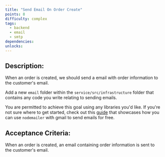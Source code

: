 ```yaml
---
title: "Send Email On Order Create"
points: 8
difficulty: complex
tags:
  - backend
  - email
  - smtp
dependencies:
unlocks:
---
```


## Description:

When an order is created, we should send a email with order information to the customer's email.

Add a new `email` folder within the `service/src/infrastructure` folder that contains any code you write relating to sending emails.

You are permitted to achieve this goal using any libraries you'd like. If you're not sure where to get started, check out this [guide](https://miracleio.me/snippets/use-gmail-with-nodemailer) that showcases how you can use `nodemailer` with gmail to send emails for free.

## Acceptance Criteria:

When an order is created, an email containing order information is sent to the customer's email.
